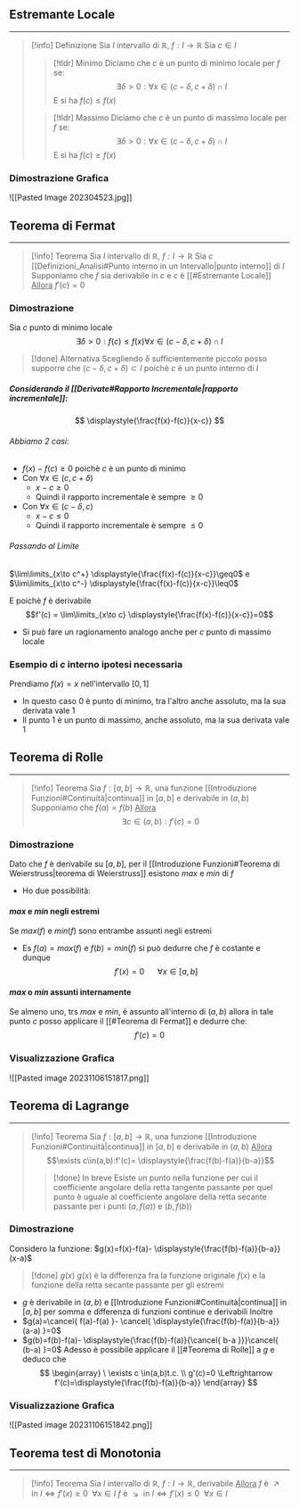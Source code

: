 ## Estremante Locale
---
>[!info] Definizione
>Sia $I$ intervallo di $\mathbb{R}$, $f:I \to\mathbb{R}$
>Sia $c\in I$
>
>>[!tldr] Minimo
>>Diciamo che $c$ è un punto di minimo locale per $f$ se:
>>$$\exists \delta>0:\forall x \in(c-\delta,c+\delta)\cap I$$
>>E si ha $f(c)\leq f(x)$
>
>>[!tldr] Massimo
>>Diciamo che $c$ è un punto di massimo locale per $f$ se:
>>$$\exists \delta>0:\forall x \in(c-\delta,c+\delta)\cap I$$
>>E si ha $f(c)\geq f(x)$

### Dimostrazione Grafica
![[Pasted Image 202304523.jpg]]

## Teorema di Fermat
---
>[!info] Teorema
>Sia $I$ intervallo di $\mathbb{R}$, $f:I \to\mathbb{R}$
>Sia $c$ [[Definizioni_Analisi#Punto interno in un Intervallo|punto interno]] di $I$
>Supponiamo che $f$ sia derivabile in $c$ e $c$ è [[#Estremante Locale]]
><u>Allora</u>
>$f'(c)=0$

### Dimostrazione
Sia $c$ punto di minimo locale
$$
\exists \delta>0:f(c)\leq f(x) \forall x \in(c-\delta,c+\delta)\cap I
$$
>[!done] Alternativa
>Scegliendo $\delta$ sufficientemente piccolo posso supporre che $(c-\delta,c+\delta)\subset I$ poichè $c$ è un punto interno di $I$

##### Considerando il [[Derivate#Rapporto Incrementale|rapporto incrementale]]:
$$
\displaystyle{\frac{f(x)-f(c)}{x-c}}
$$
###### Abbiamo 2 casi:
- $f(x)-f(c)\geq0$ poichè $c$ è un punto di minimo
- Con $\forall x \in(c,c+\delta)$
	- $x-c\geq 0$
	- Quindi il rapporto incrementale è sempre $\geq 0$
- Con $\forall x \in(c-\delta,c)$
	- $x-c\leq 0$
	- Quindi il rapporto incrementale è sempre $\leq0$

###### Passando al Limite

$\lim\limits_{x\to c^+} \displaystyle{\frac{f(x)-f(c)}{x-c}}\geq0$
e
$\lim\limits_{x\to c^-} \displaystyle{\frac{f(x)-f(c)}{x-c}}\leq0$

E poichè $f$ è derivabile $$f'(c) = \lim\limits_{x\to c} \displaystyle{\frac{f(x)-f(c)}{x-c}}=0$$
- Si può fare un ragionamento analogo anche per $c$ punto di massimo locale
### Esempio di $c$ interno ipotesi necessaria
Prendiamo $f(x)=x$ nell'intervallo $[0,1]$
- In questo caso $0$ è punto di minimo, tra l'altro anche assoluto, ma la sua derivata vale $1$
- Il punto $1$ è un punto di massimo, anche assoluto, ma la sua derivata vale $1$

## Teorema di Rolle
---

>[!info] Teorema
>Sia $f:[a,b]\to\mathbb{R}$, una funzione [[Introduzione Funzioni#Continuità|continua]] in $[a,b]$ e derivabile in $(a,b)$
>Supponiamo che $f(a)=f(b)$
><u>Allora</u>
>$$\exists c\in (a,b):f'(c)=0$$

### Dimostrazione
Dato che $f$ è derivabile su $[a,b]$, per il [[Introduzione Funzioni#Teorema di Weierstruss|teorema di Weierstruss]] esistono $max$ e $min$ di $f$
- Ho due possibilità:
#### $max$ e $min$ negli estremi
Se $max(f)$ e $min(f)$ sono entrambe assunti negli estremi
- Es $f(a)=max(f)$ e $f(b)=min(f)$ si può dedurre che $f$ è costante e dunque
$$
f'(x)=0\ \ \ \ \ \ \forall x\in[a,b]
$$
#### $max$ o $min$ assunti internamente
Se almeno uno, trs $max$ e $min$, è assunto all'interno di $(a,b)$ allora in tale punto $c$ posso applicare il [[#Teorema di Fermat]] e dedurre che:
$$
f'(c)=0
$$
### Visualizzazione Grafica
![[Pasted image 20231106151817.png]]

## Teorema di Lagrange
---
>[!info] Teorema
>Sia $f:[a,b]\to\mathbb{R}$, una funzione [[Introduzione Funzioni#Continuità|continua]] in $[a,b]$ e derivabile in $(a,b)$
><u>Allora</u>
>$$\exists c\in(a,b):f'(c)= \displaystyle{\frac{f(b)-f(a)}{b-a}}$$
>
>>[!done] In breve
>>Esiste un punto nella funzione per cui il coefficiente angolare della retta tangente passante per quel punto è uguale al coefficiente angolare della retta secante passante per i punti $(a,f(a))$ e $(b,f(b))$

### Dimostrazione
Considero la funzione:
$g(x)=f(x)-f(a)- \displaystyle{\frac{f(b)-f(a)}{b-a}}(x-a)$
>[!done] $g(x)$
>$g(x)$ è la differenza fra la funzione originale $f(x)$ e la funzione della retta secante passante per gli estremi

- $g$ è derivabile in $(a,b)$ e [[Introduzione Funzioni#Continuità|continua]] in $[a,b]$ per somma e differenza di funzioni continue e derivabili
Inoltre
- $g(a)=\cancel{ f(a)-f(a) }- \cancel{ \displaystyle{\frac{f(b)-f(a)}{b-a}}(a-a) }=0$
- $g(b)=f(b)-f(a)- \displaystyle{\frac{f(b)-f(a)}{\cancel{ b-a }}}\cancel{ (b-a) }=0$
Adesso è possibile applicare il [[#Teorema di Rolle]] a $g$ e deduco che
$$
\begin{array}
\ \exists c \in(a,b)t.c. \\
g'(c)=0 \Leftrightarrow f'(c)=\displaystyle{\frac{f(b)-f(a)}{b-a}}
\end{array}
$$

### Visualizzazione Grafica
![[Pasted image 20231106151842.png]]

## Teorema test di Monotonia
---
>[!info] Teorema
>Sia $I$ intervallo di $\mathbb{R}$, $f:I\to\mathbb{R}$, derivabile
><u>Allora</u>
>$f \text{ è }\nearrow \text{ in }I\Leftrightarrow f'(x)\geq0 \ \ \forall x\in I$
>$f \text{ è }\searrow \text{ in }I\Leftrightarrow f'(x)\leq0 \ \ \forall x\in I$